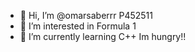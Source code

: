 - 👋 Hi, I’m @omarsaberrr P452511
- 👀 I’m interested in Formula 1
- 🌱 I’m currently learning C++
Im hungry!!
